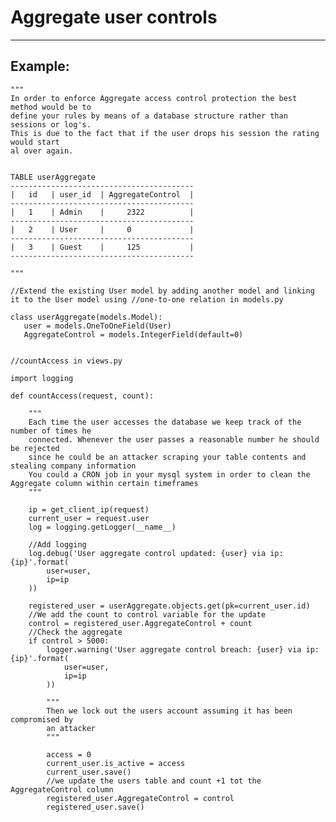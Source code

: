 # Aggregate user controls
-------

## Example:

 
    """
    In order to enforce Aggregate access control protection the best method would be to
    define your rules by means of a database structure rather than sessions or log's.
    This is due to the fact that if the user drops his session the rating would start
    al over again.


    TABLE userAggregate
    -----------------------------------------   
    |   id   | user_id  | AggregateControl	|
    -----------------------------------------  
    |   1    | Admin    | 	  2322    	    |
    -----------------------------------------   
    |   2    | User     |     0             |
    -----------------------------------------  
    |   3    | Guest    |     125           |
    -----------------------------------------
    	
    """

    //Extend the existing User model by adding another model and linking it to the User model using //one-to-one relation in models.py

    class userAggregate(models.Model):
       user = models.OneToOneField(User)
       AggregateControl = models.IntegerField(default=0)


    //countAccess in views.py

    import logging

    def countAccess(request, count):
        
        """
        Each time the user accesses the database we keep track of the number of times he
        connected. Whenever the user passes a reasonable number he should be rejected
        since he could be an attacker scraping your table contents and stealing company information
        You could a CRON job in your mysql system in order to clean the Aggregate column within certain timeframes
        """
        
        ip = get_client_ip(request)
        current_user = request.user
        log = logging.getLogger(__name__)

        //Add logging
        log.debug('User aggregate control updated: {user} via ip: {ip}'.format(
            user=user,
            ip=ip
        ))

        registered_user = userAggregate.objects.get(pk=current_user.id)
        //We add the count to control variable for the update
        control = registered_user.AggregateControl + count
        //Check the aggregate
        if control > 5000:
            logger.warning('User aggregate control breach: {user} via ip: {ip}'.format(
                user=user,
                ip=ip
            ))
                
            """
            Then we lock out the users account assuming it has been compromised by
            an attacker
            """
                
            access = 0
            current_user.is_active = access
            current_user.save()
            //we update the users table and count +1 tot the AggregateControl column
            registered_user.AggregateControl = control
            registered_user.save()  